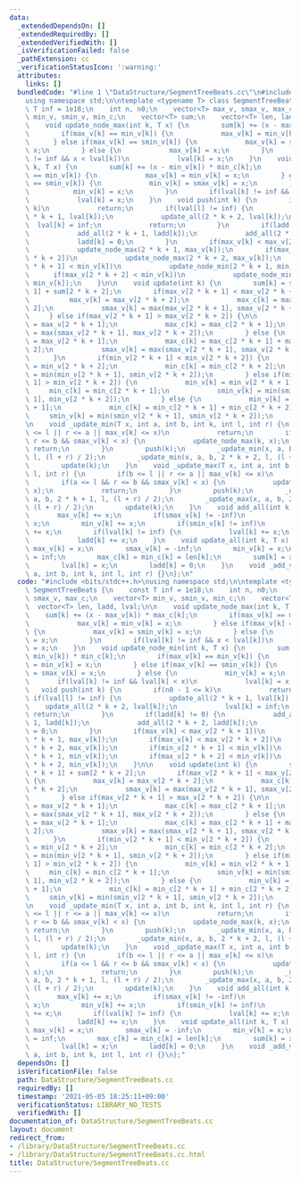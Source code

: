 ```yaml
---
data:
  _extendedDependsOn: []
  _extendedRequiredBy: []
  _extendedVerifiedWith: []
  _isVerificationFailed: false
  _pathExtension: cc
  _verificationStatusIcon: ':warning:'
  attributes:
    links: []
  bundledCode: "#line 1 \"DataStructure/SegmentTreeBeats.cc\"\n#include <bits/stdc++.h>\n\
    using namespace std;\n\ntemplate <typename T> class SegmentTreeBeats {\n    const\
    \ T inf = 1e18;\n    int n, n0;\n    vector<T> max_v, smax_v, max_c;\n    vector<T>\
    \ min_v, smin_v, min_c;\n    vector<T> sum;\n    vector<T> len, ladd, lval;\n\n\
    \    void update_node_max(int k, T x) {\n        sum[k] += (x - max_v[k]) * max_c[k];\n\
    \        if(max_v[k] == min_v[k]) {\n            max_v[k] = min_v[k] = x;\n  \
    \      } else if(max_v[k] == smin_v[k]) {\n            max_v[k] = smin_v[k] =\
    \ x;\n        } else {\n            max_v[k] = x;\n        }\n        if(lval[k]\
    \ != inf && x < lval[k])\n            lval[k] = x;\n    }\n    void update_node_min(int\
    \ k, T x) {\n        sum[k] += (x - min_v[k]) * min_c[k];\n        if(max_v[k]\
    \ == min_v[k]) {\n            max_v[k] = min_v[k] = x;\n        } else if(max_v[k]\
    \ == smin_v[k]) {\n            min_v[k] = smax_v[k] = x;\n        } else {\n \
    \           min_v[k] = x;\n        }\n        if(lval[k] != inf && lval[k] < x)\n\
    \            lval[k] = x;\n    }\n    void push(int k) {\n        if(n0 - 1 <=\
    \ k)\n            return;\n        if(lval[l] != inf) {\n            update_all(2\
    \ * k + 1, lval[k]);\n            update_all(2 * k + 2, lval[k]);\n          \
    \  lval[k] = inf;\n            return;\n        }\n        if(ladd[k] != 0) {\n\
    \            add_all(2 * k + 1, ladd[k]);\n            add_all(2 * k + 2, ladd[k]);\n\
    \            ladd[k] = 0;\n        }\n        if(max_v[k] < max_v[2 * k + 1])\n\
    \            update_node_max(2 * k + 1, max_v[k]);\n        if(max_v[k] < max_v[2\
    \ * k + 2])\n            update_node_max(2 * k + 2, max_v[k]);\n        if(min_v[2\
    \ * k + 1] < min_v[k])\n            update_node_min(2 * k + 1, min_v[k]);\n  \
    \      if(max_v[2 * k + 2] < min_v[k])\n            update_node_min(2 * k + 2,\
    \ min_v[k]);\n    }\n\n    void update(int k) {\n        sum[k] = sum[2 * k +\
    \ 1] + sum[2 * k + 2];\n        if(max_v[2 * k + 1] < max_v[2 * k + 2]) {\n  \
    \          max_v[k] = max_v[2 * k + 2];\n            max_c[k] = max_c[2 * k +\
    \ 2];\n            smax_v[k] = max(max_v[2 * k + 1], smax_v[2 * k + 2]);\n   \
    \     } else if(max_v[2 * k + 1] > max_v[2 * k + 2]) {\n\n            max_v[k]\
    \ = max_v[2 * k + 1];\n            max_c[k] = max_c[2 * k + 1];\n            smax_v[k]\
    \ = max(smax_v[2 * k + 1], max_v[2 * k + 2]);\n        } else {\n            max_v[k]\
    \ = max_v[2 * k + 1];\n            max_c[k] = max_c[2 * k + 1] + max_c[2 * k +\
    \ 2];\n            smax_v[k] = max(smax_v[2 * k + 1], smax_v[2 * k + 2]);\n  \
    \      }\n        if(min_v[2 * k + 1] < min_v[2 * k + 2]) {\n            min_v[k]\
    \ = min_v[2 * k + 2];\n            min_c[k] = min_c[2 * k + 2];\n            smin_v[k]\
    \ = min(min_v[2 * k + 1], smin_v[2 * k + 2]);\n        } else if(min_v[2 * k +\
    \ 1] > min_v[2 * k + 2]) {\n            min_v[k] = min_v[2 * k + 1];\n       \
    \     min_c[k] = min_c[2 * k + 1];\n            smin_v[k] = min(smin_v[2 * k +\
    \ 1], min_v[2 * k + 2]);\n        } else {\n            min_v[k] = min_v[2 * k\
    \ + 1];\n            min_c[k] = min_c[2 * k + 1] + min_c[2 * k + 2];\n       \
    \     smin_v[k] = min(smin_v[2 * k + 1], smin_v[2 * k + 2]);\n        }\n    }\n\
    \n    void _update_min(T x, int a, int b, int k, int l, int r) {\n        if(b\
    \ <= l || r <= a || max_v[k] <= x)\n            return;\n        if(a <= l &&\
    \ r <= b && smax_v[k] < x) {\n            update_node_max(k, x);\n           \
    \ return;\n        }\n        push(k);\n        _update_min(x, a, b, 2 * k + 1,\
    \ l, (l + r) / 2);\n        _update_min(x, a, b, 2 * k + 2, l, (l + r) / 2);\n\
    \        update(k);\n    }\n    void _update_max(T x, int a, int b, int k, int\
    \ l, int r) {\n        if(b <= l || r <= a || max_v[k] <= x)\n            return;\n\
    \        if(a <= l && r <= b && smax_v[k] < x) {\n            update_node_min(k,\
    \ x);\n            return;\n        }\n        push(k);\n        _update_max(x,\
    \ a, b, 2 * k + 1, l, (l + r) / 2);\n        _update_max(x, a, b, 2 * k + 2, l,\
    \ (l + r) / 2);\n        update(k);\n    }\n    void add_all(int k, T x) {\n \
    \       max_v[k] += x;\n        if(smax_v[k] != -inf)\n            smax_v[k] +=\
    \ x;\n        min_v[k] += x;\n        if(smin_v[k] != inf)\n            smin_v[k]\
    \ += x;\n        if(lval[k] != inf) {\n            lval[k] += x;\n        } else\n\
    \            ladd[k] += x;\n    }\n    void update_all(int k, T x) {\n       \
    \ max_v[k] = x;\n        smax_v[k] = -inf;\n        min_v[k] = x;\n        smin_v[k]\
    \ = inf;\n        max_c[k] = min_c[k] = len[k];\n        sum[k] = x * len[k];\n\
    \        lval[k] = x;\n        ladd[k] = 0;\n    }\n    void _add_val(T x, int\
    \ a, int b, int k, int l, int r) {}\n};\n"
  code: "#include <bits/stdc++.h>\nusing namespace std;\n\ntemplate <typename T> class\
    \ SegmentTreeBeats {\n    const T inf = 1e18;\n    int n, n0;\n    vector<T> max_v,\
    \ smax_v, max_c;\n    vector<T> min_v, smin_v, min_c;\n    vector<T> sum;\n  \
    \  vector<T> len, ladd, lval;\n\n    void update_node_max(int k, T x) {\n    \
    \    sum[k] += (x - max_v[k]) * max_c[k];\n        if(max_v[k] == min_v[k]) {\n\
    \            max_v[k] = min_v[k] = x;\n        } else if(max_v[k] == smin_v[k])\
    \ {\n            max_v[k] = smin_v[k] = x;\n        } else {\n            max_v[k]\
    \ = x;\n        }\n        if(lval[k] != inf && x < lval[k])\n            lval[k]\
    \ = x;\n    }\n    void update_node_min(int k, T x) {\n        sum[k] += (x -\
    \ min_v[k]) * min_c[k];\n        if(max_v[k] == min_v[k]) {\n            max_v[k]\
    \ = min_v[k] = x;\n        } else if(max_v[k] == smin_v[k]) {\n            min_v[k]\
    \ = smax_v[k] = x;\n        } else {\n            min_v[k] = x;\n        }\n \
    \       if(lval[k] != inf && lval[k] < x)\n            lval[k] = x;\n    }\n \
    \   void push(int k) {\n        if(n0 - 1 <= k)\n            return;\n       \
    \ if(lval[l] != inf) {\n            update_all(2 * k + 1, lval[k]);\n        \
    \    update_all(2 * k + 2, lval[k]);\n            lval[k] = inf;\n           \
    \ return;\n        }\n        if(ladd[k] != 0) {\n            add_all(2 * k +\
    \ 1, ladd[k]);\n            add_all(2 * k + 2, ladd[k]);\n            ladd[k]\
    \ = 0;\n        }\n        if(max_v[k] < max_v[2 * k + 1])\n            update_node_max(2\
    \ * k + 1, max_v[k]);\n        if(max_v[k] < max_v[2 * k + 2])\n            update_node_max(2\
    \ * k + 2, max_v[k]);\n        if(min_v[2 * k + 1] < min_v[k])\n            update_node_min(2\
    \ * k + 1, min_v[k]);\n        if(max_v[2 * k + 2] < min_v[k])\n            update_node_min(2\
    \ * k + 2, min_v[k]);\n    }\n\n    void update(int k) {\n        sum[k] = sum[2\
    \ * k + 1] + sum[2 * k + 2];\n        if(max_v[2 * k + 1] < max_v[2 * k + 2])\
    \ {\n            max_v[k] = max_v[2 * k + 2];\n            max_c[k] = max_c[2\
    \ * k + 2];\n            smax_v[k] = max(max_v[2 * k + 1], smax_v[2 * k + 2]);\n\
    \        } else if(max_v[2 * k + 1] > max_v[2 * k + 2]) {\n\n            max_v[k]\
    \ = max_v[2 * k + 1];\n            max_c[k] = max_c[2 * k + 1];\n            smax_v[k]\
    \ = max(smax_v[2 * k + 1], max_v[2 * k + 2]);\n        } else {\n            max_v[k]\
    \ = max_v[2 * k + 1];\n            max_c[k] = max_c[2 * k + 1] + max_c[2 * k +\
    \ 2];\n            smax_v[k] = max(smax_v[2 * k + 1], smax_v[2 * k + 2]);\n  \
    \      }\n        if(min_v[2 * k + 1] < min_v[2 * k + 2]) {\n            min_v[k]\
    \ = min_v[2 * k + 2];\n            min_c[k] = min_c[2 * k + 2];\n            smin_v[k]\
    \ = min(min_v[2 * k + 1], smin_v[2 * k + 2]);\n        } else if(min_v[2 * k +\
    \ 1] > min_v[2 * k + 2]) {\n            min_v[k] = min_v[2 * k + 1];\n       \
    \     min_c[k] = min_c[2 * k + 1];\n            smin_v[k] = min(smin_v[2 * k +\
    \ 1], min_v[2 * k + 2]);\n        } else {\n            min_v[k] = min_v[2 * k\
    \ + 1];\n            min_c[k] = min_c[2 * k + 1] + min_c[2 * k + 2];\n       \
    \     smin_v[k] = min(smin_v[2 * k + 1], smin_v[2 * k + 2]);\n        }\n    }\n\
    \n    void _update_min(T x, int a, int b, int k, int l, int r) {\n        if(b\
    \ <= l || r <= a || max_v[k] <= x)\n            return;\n        if(a <= l &&\
    \ r <= b && smax_v[k] < x) {\n            update_node_max(k, x);\n           \
    \ return;\n        }\n        push(k);\n        _update_min(x, a, b, 2 * k + 1,\
    \ l, (l + r) / 2);\n        _update_min(x, a, b, 2 * k + 2, l, (l + r) / 2);\n\
    \        update(k);\n    }\n    void _update_max(T x, int a, int b, int k, int\
    \ l, int r) {\n        if(b <= l || r <= a || max_v[k] <= x)\n            return;\n\
    \        if(a <= l && r <= b && smax_v[k] < x) {\n            update_node_min(k,\
    \ x);\n            return;\n        }\n        push(k);\n        _update_max(x,\
    \ a, b, 2 * k + 1, l, (l + r) / 2);\n        _update_max(x, a, b, 2 * k + 2, l,\
    \ (l + r) / 2);\n        update(k);\n    }\n    void add_all(int k, T x) {\n \
    \       max_v[k] += x;\n        if(smax_v[k] != -inf)\n            smax_v[k] +=\
    \ x;\n        min_v[k] += x;\n        if(smin_v[k] != inf)\n            smin_v[k]\
    \ += x;\n        if(lval[k] != inf) {\n            lval[k] += x;\n        } else\n\
    \            ladd[k] += x;\n    }\n    void update_all(int k, T x) {\n       \
    \ max_v[k] = x;\n        smax_v[k] = -inf;\n        min_v[k] = x;\n        smin_v[k]\
    \ = inf;\n        max_c[k] = min_c[k] = len[k];\n        sum[k] = x * len[k];\n\
    \        lval[k] = x;\n        ladd[k] = 0;\n    }\n    void _add_val(T x, int\
    \ a, int b, int k, int l, int r) {}\n};"
  dependsOn: []
  isVerificationFile: false
  path: DataStructure/SegmentTreeBeats.cc
  requiredBy: []
  timestamp: '2021-05-05 18:25:11+09:00'
  verificationStatus: LIBRARY_NO_TESTS
  verifiedWith: []
documentation_of: DataStructure/SegmentTreeBeats.cc
layout: document
redirect_from:
- /library/DataStructure/SegmentTreeBeats.cc
- /library/DataStructure/SegmentTreeBeats.cc.html
title: DataStructure/SegmentTreeBeats.cc
---
```


